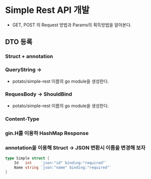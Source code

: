# Simple Rest API 개발
- GET, POST 의 Request 방법과 Params의 획득방법을 알아본다.

## DTO 등록

### Struct + annotation


### QueryString -> 
- potato/simple-rest 이름의 go module을 생성한다.

### RequesBody -> ShouldBind
- potato/simple-rest 이름의 go module을 생성한다.

### Content-Type

### gin.H를 이용하 HashMap Response

### annotation을 이용해 Struct -> JSON 변환시 이름을 변경해 보자
```go
type Simple struct {
	Id   int    `json:"id" binding:"required"`
	Name string `json:"name" binding:"required"`
}
```